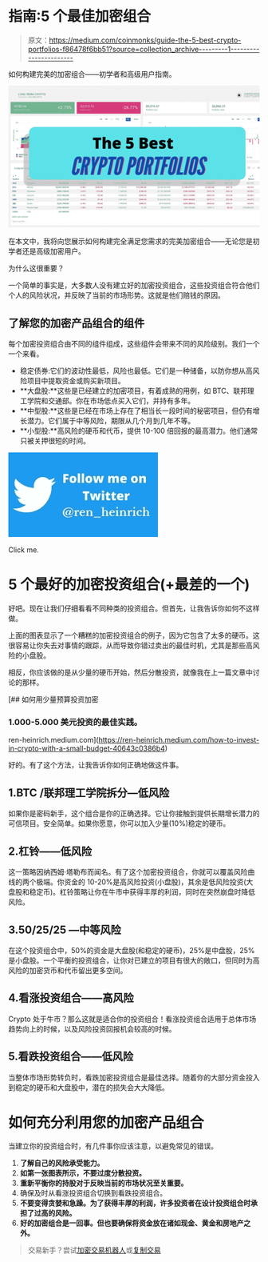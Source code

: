 # 指南:5 个最佳加密组合

> 原文：<https://medium.com/coinmonks/guide-the-5-best-crypto-portfolios-f86478f6bb51?source=collection_archive---------1----------------------->

如何构建完美的加密组合——初学者和高级用户指南。

![](img/9656f0c3df6b05d77432bb6dc2c6a27c.png)

在本文中，我将向您展示如何构建完全满足您需求的完美加密组合——无论您是初学者还是高级加密用户。

为什么这很重要？

一个简单的事实是，大多数人没有建立好的加密投资组合，这些投资组合符合他们个人的风险状况，并反映了当前的市场形势。这就是他们赔钱的原因。

## 了解您的加密产品组合的组件

每个加密投资组合由不同的组件组成，这些组件会带来不同的风险级别。我们一个一个来看。

*   稳定债券:它们的波动性最低，风险也最低。它们是一种储备，以防你想从高风险项目中提取资金或购买新项目。
*   **大盘股:**这些是已经建立的加密项目，有着成熟的用例，如 BTC、联邦理工学院和交通部。你在市场低点买入它们，并持有多年。
*   **中型股:**这些是已经在市场上存在了相当长一段时间的秘密项目，但仍有增长潜力。它们属于中等风险，期限从几个月到几年不等。
*   **小型股:**高风险的硬币和代币，提供 10-100 倍回报的最高潜力。他们通常只被关押很短的时间。

[![](img/2b5702d80d8616cab3be9ba66570bd28.png)](https://twitter.com/ren_heinrich)

Click me.

# 5 个最好的加密投资组合(+最差的一个)

好吧。现在让我们仔细看看不同种类的投资组合。但首先，让我告诉你如何不这样做。

上面的图表显示了一个糟糕的加密投资组合的例子，因为它包含了太多的硬币。这很容易让你失去对事情的跟踪，从而导致你错过卖出的最佳时机，尤其是那些高风险的小盘股。

相反，你应该做的是从少量的硬币开始，然后分散投资，就像我在上一篇文章中讨论的那样。

[](https://ren-heinrich.medium.com/how-to-invest-in-crypto-with-a-small-budget-40643c0386b4) [## 如何用少量预算投资加密

### 1.000-5.000 美元投资的最佳实践。

ren-heinrich.medium.com](https://ren-heinrich.medium.com/how-to-invest-in-crypto-with-a-small-budget-40643c0386b4) 

好的。有了这个方法，让我告诉你如何正确地做这件事。

## 1.BTC /联邦理工学院拆分—低风险

如果你是密码新手，这个组合是你的正确选择。它让你接触到提供长期增长潜力的可信项目。安全简单。如果你愿意，你可以加入少量(10%)稳定的硬币。

## 2.杠铃——低风险

这一策略因纳西姆·塔勒布而闻名。有了这个加密投资组合，你就可以覆盖风险曲线的两个极端。你资金的 10-20%是高风险投资(小盘股)，其余是低风险投资(大盘股和稳定币)。杠铃策略让你在牛市中获得丰厚的利润，同时在突然崩盘时降低风险。

## 3.50/25/25 —中等风险

在这个投资组合中，50%的资金是大盘股(和稳定的硬币)，25%是中盘股，25%是小盘股。一个平衡的投资组合，让你对已建立的项目有很大的敞口，但同时为高风险的加密货币和代币留出更多空间。

## 4.看涨投资组合——高风险

Crypto 处于牛市？那么这就是适合你的投资组合！看涨投资组合适用于总体市场趋势向上的时候，以及风险投资回报机会较高的时候。

## 5.看跌投资组合——低风险

当整体市场形势转负时，看跌加密投资组合是最佳选择。随着你的大部分资金投入到稳定的硬币和大盘股中，潜在的损失会大大降低。

# 如何充分利用您的加密产品组合

当建立你的投资组合时，有几件事你应该注意，以避免常见的错误。

1.  **了解自己的风险承受能力。**
2.  **如第一张图表所示，不要过度分散投资。**
3.  **重新平衡你的持股对于反映当前的市场状况至关重要。**
4.  确保及时从看涨投资组合切换到看跌投资组合。
5.  **不要变得贪婪和急躁。为了获得丰厚的利润，许多投资者在设计投资组合时承担了过高的风险。**
6.  **好的加密组合是一回事。但也要确保将资金放在诸如现金、黄金和房地产之外。**

> 交易新手？尝试[加密交易机器人](/coinmonks/crypto-trading-bot-c2ffce8acb2a)或[复制交易](/coinmonks/top-10-crypto-copy-trading-platforms-for-beginners-d0c37c7d698c)